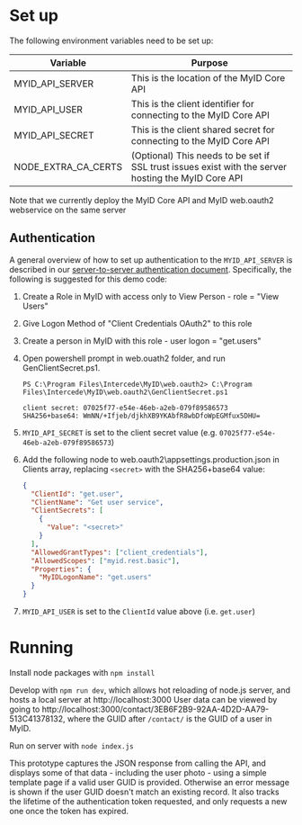 # Set up

The following environment variables need to be set up:

| Variable            | Purpose                                                                                             |
| ------------------- | --------------------------------------------------------------------------------------------------- |
| MYID_API_SERVER     | This is the location of the MyID Core API                                                           |
| MYID_API_USER       | This is the client identifier for connecting to the MyID Core API                                   |
| MYID_API_SECRET     | This is the client shared secret for connecting to the MyID Core API                                |
| NODE_EXTRA_CA_CERTS | (Optional) This needs to be set if SSL trust issues exist with the server hosting the MyID Core API |

Note that we currently deploy the MyID Core API and MyID web.oauth2 webservice on the same server

## Authentication

A general overview of how to set up authentication to the `MYID_API_SERVER` is described in our [server-to-server authentication document](https://forums.intercede.com/wp-content/uploads/Flare/MyID-v1205-PIV/index.htm#MyID%20Core%20API/Authentication/Configuring%20MyID%20for%20server-to-server%20authentication.htm).
Specifically, the following is suggested for this demo code:

1. Create a Role in MyID with access only to View Person - role = "View Users"
1. Give Logon Method of "Client Credentials OAuth2" to this role
1. Create a person in MyID with this role - user logon = "get.users"
1. Open powershell prompt in web.ouath2 folder, and run GenClientSecret.ps1.

   ```
   PS C:\Program Files\Intercede\MyID\web.oauth2> C:\Program Files\Intercede\MyID\web.oauth2\GenClientSecret.ps1

   client secret: 07025f77-e54e-46eb-a2eb-079f89586573
   SHA256+base64: WmNN/+Ifjeb/djkhXB9YKAbfR8wbDfoWpEGMfux5DHU=
   ```

1. `MYID_API_SECRET` is set to the client secret value (e.g. `07025f77-e54e-46eb-a2eb-079f89586573`)
1. Add the following node to web.oauth2\appsettings.production.json in Clients array, replacing `<secret>` with the SHA256+base64 value:

   ```json
   {
     "ClientId": "get.user",
     "ClientName": "Get user service",
     "ClientSecrets": [
       {
         "Value": "<secret>"
       }
     ],
     "AllowedGrantTypes": ["client_credentials"],
     "AllowedScopes": ["myid.rest.basic"],
     "Properties": {
       "MyIDLogonName": "get.users"
     }
   }
   ```

1. `MYID_API_USER` is set to the `ClientId` value above (i.e. `get.user`)

# Running

Install node packages with `npm install`

Develop with `npm run dev`, which allows hot reloading of node.js server, and hosts a local server at http://localhost:3000
User data can be viewed by going to http://localhost:3000/contact/3EB6F2B9-92AA-4D2D-AA79-513C41378132, where the GUID after `/contact/` is the GUID of a user in MyID.

Run on server with `node index.js`

This prototype captures the JSON response from calling the API, and displays some of that data - including the user photo - using a simple template page if a valid user GUID is provided. Otherwise an error message is shown if the user GUID doesn't match an existing record.
It also tracks the lifetime of the authentication token requested, and only requests a new one once the token has expired.
